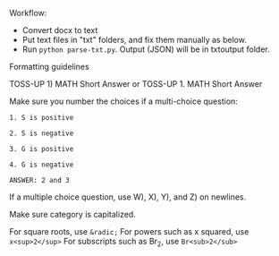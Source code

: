 Workflow:
- Convert docx to text
- Put text files in "txt" folders, and fix them manually as below.
- Run ```python parse-txt.py```. Output (JSON) will be in txtoutput folder.

Formatting guidelines


TOSS-UP 1) MATH Short Answer
or
TOSS-UP 1. MATH Short Answer

Make sure you number the choices if a multi-choice question:
```
1. S is positive

2. S is negative

3. G is positive

4. G is negative

ANSWER: 2 and 3
```

If a multiple choice question, use W), X), Y), and Z) on newlines.

Make sure category is capitalized.

For square roots, use ```&radic;```
For powers such as x squared, use ```x<sup>2</sup>```
For subscripts such as Br<sub>2</sub>, use ```Br<sub>2</sub>```